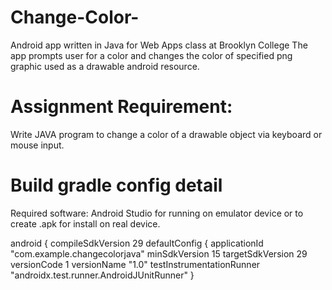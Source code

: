 # Change-Color-
Android app written in Java for Web Apps class at Brooklyn College
The app prompts user for a color and changes the color of specified png graphic used as a drawable android resource.

# Assignment Requirement: 
Write JAVA program to change a color of a drawable object via keyboard or mouse input.

# Build gradle config detail
Required software:
Android Studio for running on emulator device or to create .apk for install on real device.

android {
    compileSdkVersion 29
    defaultConfig {
        applicationId "com.example.changecolorjava"
        minSdkVersion 15
        targetSdkVersion 29
        versionCode 1
        versionName "1.0"
        testInstrumentationRunner "androidx.test.runner.AndroidJUnitRunner"
    }
